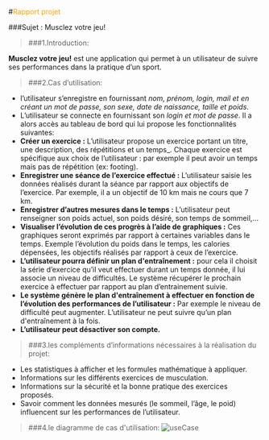 #<span style="color:orange">Rapport projet</span>
 
 
###Sujet : Musclez votre jeu!

>###1.Introduction:

__Musclez votre jeu!__ est une application qui permet à un utilisateur de suivre ses performances dans la pratique d’un sport.


>###2.Cas d’utilisation:
   
* l’utilisateur s’enregistre en fournissant _nom, prénom, login, mail et en créant un mot de passe,  son sexe, date de naissance, taille et poids_.
* L’utilisateur se connecte en fournissant son _login et mot de passe_.
Il a alors accès au tableau de bord qui lui propose les fonctionnalités suivantes:
 * __Créer un exercice :__ L’utilisateur propose un exercice portant un titre, une description, des répétitions et un temps_. Chaque exercice est spécifique aux choix de l’utilisateur : par exemple il peut avoir un temps mais pas de répétition (ex: footing).
 * __Enregistrer une séance de l’exercice effectué :__ L’utilisateur saisie les données réalisés durant la séance par rapport aux objectifs de l’exercice. Par exemple, il a un objectif de 10 km mais ne cours que 7 km.
 * __Enregistrer d’autres mesures dans le temps :__ L’utilisateur peut renseigner son poids actuel, son poids désiré, son temps de sommeil,...
 * __Visualiser l’évolution de ces progrès à l’aide de graphiques :__ Ces graphiques seront exprimés par rapport à certaines variables dans le temps. Exemple l’évolution du poids dans le temps, les calories dépensées, les objectifs réalisés par rapport à ceux de l’exercice.
 * __L’utilisateur pourra définir un plan d'entraînement :__ pour cela il choisit la série d’exercice qu’il veut effectuer durant un temps donnée, il lui associe un niveau de difficultés.
Le système récupérer le prochain exercice à effectuer par rapport au plan d’entrainement suivie.
 * __Le système génère le plan d'entraînement à effectuer en fonction de l’évolution des performances de l’utilisateur :__ Par exemple le niveau de difficulté peut augmenter.
L’utilisateur ne peut suivre qu’un plan d'entraînement à la fois.
 * __L’utilisateur peut désactiver son compte.__


>###3.les compléments d’informations nécessaires à la réalisation du projet:

* Les statistiques à afficher et les formules mathématique à appliquer.
* Informations sur les différents exercices de musculation.
* Informations sur la sécurité et la bonne pratique des exercices proposés.
* Savoir comment les données mesurés (le sommeil, l’âge, le poid)  influencent sur les performances de l’utilisateur.

>###4.le diagramme de cas d'utilisation:
![useCase](http://img4.hostingpics.net/pics/561602UseCase.png)




